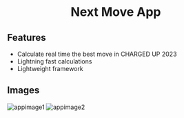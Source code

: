 <center><h1>Next Move App</h1></center>


## Features

- Calculate real time the best move in CHARGED UP 2023
- Lightning fast calculations
- Lightweight framework


## Images
![appimage1](https://i.imgur.com/tVL3ywm.png)
![appimage2](https://i.imgur.com/UIOn7fY.png)
